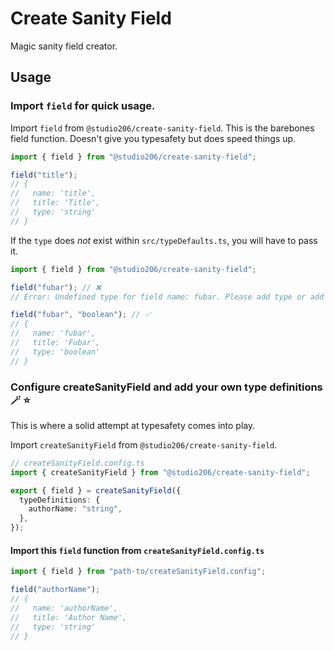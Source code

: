 # Create Sanity Field

Magic sanity field creator.

## Usage

### Import `field` for quick usage.

Import `field` from `@studio206/create-sanity-field`. This is the barebones field function. Doesn't give you typesafety but does speed things up.

```ts
import { field } from "@studio206/create-sanity-field";

field("title");
// {
//   name: 'title',
//   title: 'Title',
//   type: 'string'
// }
```

If the `type` does _not_ exist within `src/typeDefaults.ts`, you will have to pass it.

```ts
import { field } from "@studio206/create-sanity-field";

field("fubar"); // ❌
// Error: Undefined type for field name: fubar. Please add type or add to dictionary

field("fubar", "boolean"); // ✅
// {
//   name: 'fubar',
//   title: 'Fubar',
//   type: 'boolean'
// }
```

### Configure createSanityField and add your own type definitions 🪄 ⭐️

This is where a solid attempt at typesafety comes into play.

Import `createSanityField` from `@studio206/create-sanity-field`.

```ts
// createSanityField.config.ts
import { createSanityField } from "@studio206/create-sanity-field";

export { field } = createSanityField({
  typeDefinitions: {
    authorName: "string",
  },
});
```

#### Import this `field` function from `createSanityField.config.ts`

```ts
import { field } from "path-to/createSanityField.config";

field("authorName");
// {
//   name: 'authorName',
//   title: 'Author Name',
//   type: 'string'
// }
```
